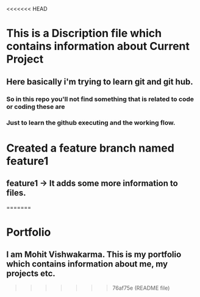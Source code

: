 <<<<<<< HEAD
# This is a Discription file which contains information about Current Project
## Here basically i'm trying to learn git and git hub.
### So in this repo you'll not find something that is related to code or coding these are
### Just to learn the github executing and the working flow.

# Created a feature branch named feature1 
## feature1 -> It adds some more information to files.
=======
# Portfolio
## I am Mohit Vishwakarma. This is my portfolio which contains information about me, my projects etc.
>>>>>>> 76af75e (README file)
